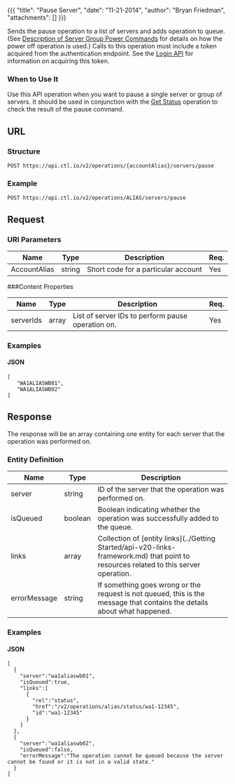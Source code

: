 {{{
  "title": "Pause Server",
  "date": "11-21-2014",
  "author": "Bryan Friedman",
  "attachments": []
}}}

Sends the pause operation to a list of servers and adds operation to queue. (See [Description of Server Group Power Commands](http://www.centurylinkcloud.com/knowledge-base/servers/descriptions-of-servergroup-power-commands/) for details on how the power off operation is used.) Calls to this operation must include a token acquired from the authentication endpoint. See the [Login API](../Authentication/login.md) for information on acquiring this token.

### When to Use It

Use this API operation when you want to pause a single server or group of servers. It should be used in conjunction with the [Get Status](../Queue/get-status.md) operation to check the result of the pause command.

## URL

### Structure

    POST https://api.ctl.io/v2/operations/{accountAlias}/servers/pause

### Example

    POST https://api.ctl.io/v2/operations/ALIAS/servers/pause

## Request

### URI Parameters

| Name | Type | Description | Req. |
| --- | --- | --- | --- |
| AccountAlias | string | Short code for a particular account | Yes |

###Content Properties

| Name | Type | Description | Req. |
| --- | --- | --- | --- |
| serverIds | array | List of server IDs to perform pause operation on. | Yes |

### Examples

#### JSON

    [
       "WA1ALIASWB01",
       "WA1ALIASWB02"
    ]

## Response

The response will be an array containing one entity for each server that the operation was performed on.

### Entity Definition

| Name | Type | Description |
| --- | --- | --- |
| server | string | ID of the server that the operation was performed on. |
| isQueued | boolean | Boolean indicating whether the operation was successfully added to the queue. |
| links | array | Collection of [entity links](../Getting Started/api-v20-links-framework.md) that point to resources related to this server operation. |
| errorMessage | string | If something goes wrong or the request is not queued, this is the message that contains the details about what happened. |

### Examples

#### JSON

    [
      {
        "server":"wa1aliaswb01",
        "isQueued":true,
        "links":[
          {
            "rel":"status",
            "href":"/v2/operations/alias/status/wa1-12345",
            "id":"wa1-12345"
          }
        ]
      },
      {
        "server":"wa1aliaswb02",
        "isQueued":false,
        "errorMessage":"The operation cannot be queued because the server cannot be found or it is not in a valid state."
      }
    ]
